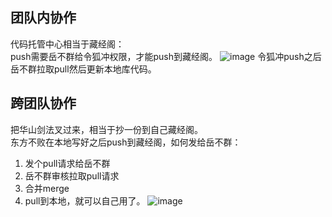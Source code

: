 ## 团队内协作
代码托管中心相当于藏经阁：  
push需要岳不群给令狐冲权限，才能push到藏经阁。
![image](https://github.com/user-attachments/assets/d1e9d11f-102b-4a5f-81f1-5d7c2b8c7e3a)
令狐冲push之后岳不群拉取pull然后更新本地库代码。
## 跨团队协作
把华山剑法叉过来，相当于抄一份到自己藏经阁。  
东方不败在本地写好之后push到藏经阁，如何发给岳不群：
1. 发个pull请求给岳不群
2. 岳不群审核拉取pull请求
3. 合并merge
4. pull到本地，就可以自己用了。
![image](https://github.com/user-attachments/assets/e5e9b9c9-77e9-4176-9e36-aaac398513d2)
